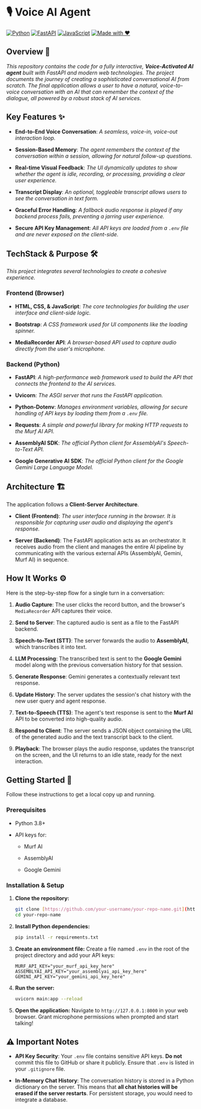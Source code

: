 # 🎙 Voice AI Agent

[![Python](https://img.shields.io/badge/Python-3.8+-blue.svg)](https://www.python.org/) 
[![FastAPI](https://img.shields.io/badge/FastAPI-0.100+-green.svg)](https://fastapi.tiangolo.com/) 
[![JavaScript](https://img.shields.io/badge/JavaScript-ES6-yellow.svg)](https://developer.mozilla.org/en-US/docs/Web/JavaScript) 
[![Made with ❤️](https://img.shields.io/badge/Made%20with-%E2%9D%A4-red.svg)](#) 

## Overview 📝

*This repository contains the code for a fully interactive, **Voice-Activated AI agent** built with FastAPI and modern web technologies. The project documents the journey of creating a sophisticated conversational AI from scratch. The final application allows a user to have a natural, voice-to-voice conversation with an AI that can remember the context of the dialogue, all powered by a robust stack of AI services.*
 
## Key Features ✨

* ****End-to-End Voice Conversation****: *A seamless, voice-in, voice-out interaction loop.*

* ****Session-Based Memory****: *The agent remembers the context of the conversation within a session, allowing for natural follow-up questions.*

* ****Real-time Visual Feedback****: *The UI dynamically updates to show whether the agent is idle, recording, or processing, providing a clear user experience.*

* ****Transcript Display****: *An optional, toggleable transcript allows users to see the conversation in text form.*

* ****Graceful Error Handling****: *A fallback audio response is played if any backend process fails, preventing a jarring user experience.*

* ****Secure API Key Management****: *All API keys are loaded from a `.env` file and are never exposed on the client-side.*

## TechStack & Purpose 🛠️

*This project integrates several technologies to create a cohesive experience.*

### Frontend (Browser)

* ****HTML, CSS, & JavaScript****: *The core technologies for building the user interface and client-side logic.*

* ****Bootstrap****: *A CSS framework used for UI components like the loading spinner.*

* ****MediaRecorder API****: *A browser-based API used to capture audio directly from the user's microphone.*

### Backend (Python)

* ****FastAPI****: *A high-performance web framework used to build the API that connects the frontend to the AI services.*

* ****Uvicorn****: *The ASGI server that runs the FastAPI application.*

* ****Python-Dotenv****: *Manages environment variables, allowing for secure handling of API keys by loading them from a `.env` file.*

* ****Requests****: *A simple and powerful library for making HTTP requests to the Murf AI API.*

* ****AssemblyAI SDK****: *The official Python client for AssemblyAI's Speech-to-Text API.*

* ****Google Generative AI SDK****: *The official Python client for the Google Gemini Large Language Model.*

## Architecture 🏗️

The application follows a ****Client-Server Architecture****.

* ****Client (Frontend)****: *The user interface running in the browser. It is responsible for capturing user audio and displaying the agent's response.*

* ****Server (Backend)****: The FastAPI application acts as an orchestrator. It receives audio from the client and manages the entire AI pipeline by communicating with the various external APIs (AssemblyAI, Gemini, Murf AI) in sequence.

## How It Works ⚙️

Here is the step-by-step flow for a single turn in a conversation:

1. ****Audio Capture****: The user clicks the record button, and the browser's `MediaRecorder` API captures their voice.

2. ****Send to Server****: The captured audio is sent as a file to the FastAPI backend.

3. ****Speech-to-Text (STT)****: The server forwards the audio to **AssemblyAI**, which transcribes it into text.

4. ****LLM Processing****: The transcribed text is sent to the **Google Gemini** model along with the previous conversation history for that session.

5. ****Generate Response****: Gemini generates a contextually relevant text response.

6. ****Update History****: The server updates the session's chat history with the new user query and agent response.

7. ****Text-to-Speech (TTS)****: The agent's text response is sent to the **Murf AI** API to be converted into high-quality audio.

8. ****Respond to Client****: The server sends a JSON object containing the URL of the generated audio and the text transcript back to the client.

9. ****Playback****: The browser plays the audio response, updates the transcript on the screen, and the UI returns to an idle state, ready for the next interaction.

## Getting Started 🚀

Follow these instructions to get a local copy up and running.

### Prerequisites

* Python 3.8+

* API keys for:

  * Murf AI

  * AssemblyAI

  * Google Gemini

### Installation & Setup

1. ****Clone the repository:****

   ```bash
   git clone [https://github.com/your-username/your-repo-name.git](https://github.com/your-username/your-repo-name.git)
   cd your-repo-name
   ```

2. ****Install Python dependencies:****

   ```bash
   pip install -r requirements.txt
   ```

3. ****Create an environment file:****
   Create a file named `.env` in the root of the project directory and add your API keys:

   ```
   MURF_API_KEY="your_murf_api_key_here"
   ASSEMBLYAI_API_KEY="your_assemblyai_api_key_here"
   GEMINI_API_KEY="your_gemini_api_key_here"
   ```

4. ****Run the server:****

   ```bash
   uvicorn main:app --reload
   ```

5. ****Open the application:****
   Navigate to `http://127.0.0.1:8000` in your web browser. Grant microphone permissions when prompted and start talking!

## ⚠️ Important Notes

* ****API Key Security****: Your `.env` file contains sensitive API keys. **Do not** commit this file to GitHub or share it publicly. Ensure that `.env` is listed in your `.gitignore` file.

* ****In-Memory Chat History****: The conversation history is stored in a Python dictionary on the server. This means that **all chat histories will be erased if the server restarts**. For persistent storage, you would need to integrate a database.


<!-- [![License](https://img.shields.io/badge/License-MIT-orange.svg)](LICENSE)-->
<!-- [![Made with ❤️](https://img.shields.io/badge/Made%20with-%E2%9D%A4-red.svg)](#)-->